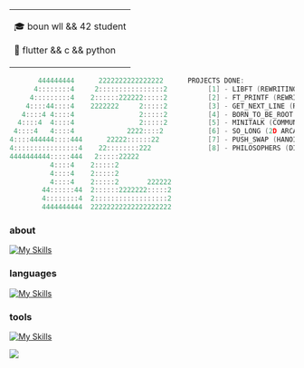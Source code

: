 <table>
  <tr>
    <td valign="center">
      
🎓  boun wll && 42 student

🌱  flutter && c && python
    
  </tr>
  </table>

```cpp
       444444444      2222222222222222      PROJECTS DONE: 
      4::::::::4     2::::::::::::::::2          [1] - LIBFT (REWRITING OF GLIBC & STDIO.H)  
     4:::::::::4    2::::::222222:::::2          [2] - FT_PRINTF (REWRITING OF PRINTF)
    4::::44::::4    2222222     2:::::2          [3] - GET_NEXT_LINE (READING FROM A FILE LINE BY LINE)
   4::::4 4::::4                2:::::2          [4] - BORN_TO_BE_ROOT (SETTING UP LINUX_OS ON A VM VIA CLI)
  4::::4  4::::4                2:::::2          [5] - MINITALK (COMMUNICATION BETWEEN TERMINALS VIA UNIX SIGNALS)
 4::::4   4::::4             2222::::2           [6] - SO_LONG (2D ARCADE GAME WITH MLX GRAPHIC LIBRARY)
4::::444444::::444      22222::::::22            [7] - PUSH_SWAP (HANOI-TOWER QUESTION WITH RADIX SORT)
4::::::::::::::::4    22::::::::222              [8] - PHILOSOPHERS (DINING PHILOSOPHERS QUESTION)
4444444444:::::444   2:::::22222
          4::::4    2:::::2
          4::::4    2:::::2
          4::::4    2:::::2       222222
        44::::::44  2::::::2222222:::::2
        4::::::::4  2::::::::::::::::::2
        4444444444  22222222222222222222	
```

### about

[![My Skills](https://skillicons.dev/icons?i=linkedin&theme=dark)](https://www.linkedin.com/in/bu%C4%9Frahan-karamollao%C4%9Flu-395a571b7/)

### languages

[![My Skills](https://skillicons.dev/icons?i=c,python,dart,bash&theme=dark)]()

### **tools**

[![My Skills](https://skillicons.dev/icons?i=vscode,visualstudio,androidstudio,vim,git,github,linux&theme=dark)]()

![](https://komarev.com/ghpvc/?username=bugrahankaramollaoglu)
